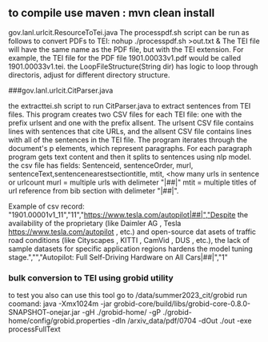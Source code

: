 
## to compile use maven : mvn clean install

gov.lanl.urlcit.ResourceToTei.java
The processpdf.sh script can be run as follows to convert PDFs to TEI:
nohup ./processpdf.sh >out.txt  &
The TEI file will have the same name as the PDF file, but with the TEI extension. For example, the TEI file for the PDF file 1901.00033v1.pdf would be called 1901.00033v1.tei. 
the LoopFileStructure(String dir) has logic to loop through directoris, adjust for different directory structure.

###gov.lanl.urlcit.CitParser.java

the extracttei.sh script to run CitParser.java to extract sentences from TEI files.
This program creates two CSV files for each TEI file: one with the prefix urlsent and one with the prefix allsent. The urlsent CSV file contains lines with sentences that cite URLs, and the allsent CSV file contains lines with all of the sentences in the TEI file. 
The program iterates through the document's p elements, which represent  paragraphs. For each paragraph program gets text content and then it splits to sentences using nlp model.
the csv file has fields:
Sentenceid, sentenceOrder, murl, sentenceText,sentencenearestsectiontitle, mtit, <how many urls in sentence or urlcount
murl = multiple urls with delimeter "|##|"
mtit = multiple titles of url reference  from bib section with delimeter "|##|".

Example of csv record:
"1901.00001v1_11","11","https://www.tesla.com/autopilot|##|","Despite the availability of the proprietary (like Daimler AG , Tesla  https://www.tesla.com/autopilot , etc.) and open-source dat
asets of traffic road conditions (like Cityscapes , KITTI , CamVid , DUS , etc.), the lack of sample datasets for specific application regions hardens the model tuning stage.","","Autopilot: 
Full Self-Driving Hardware on All Cars|##|","1"



### bulk conversion to TEI  using grobid utility
to test you also can use this tool
go  to /data/summer2023_cit/grobid
run coomand:
java -Xmx1024m -jar grobid-core/build/libs/grobid-core-0.8.0-SNAPSHOT-onejar.jar -gH ./grobid-home/ -gP ./grobid-home/config/grobid.properties -dIn  /arxiv_data/pdf/0704  -dOut ./out -exe processFullText